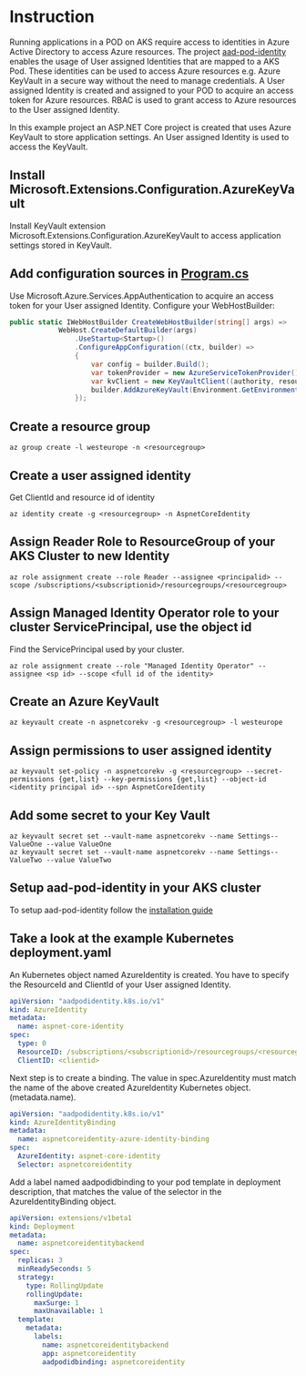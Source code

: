 # Instruction

Running applications in a POD on AKS require access to identities in Azure Active Directory to access Azure resources.
The project [aad-pod-identity](https://github.com/Azure/aad-pod-identity) enables the usage of User assigned Identities that are
mapped to a AKS Pod. These identities can be used to access Azure resources e.g. Azure KeyVault in a secure way without the need to manage 
credentials. A User assigned Identity is created and assigned to your POD to acquire an access token for Azure resources.
RBAC is used to grant access to Azure resources to the User assigned Identity.

In this example project an ASP.NET Core project is created that uses Azure KeyVault to store application settings.
An User assigned Identity is used to access the KeyVault.

## Install Microsoft.Extensions.Configuration.AzureKeyVault

Install KeyVault extension Microsoft.Extensions.Configuration.AzureKeyVault to access application settings stored in KeyVault.

## Add configuration sources in [Program.cs](/Program.cs)

Use Microsoft.Azure.Services.AppAuthentication to acquire an access token for your User assigned Identity.
Configure your WebHostBuilder:

``` C#
public static IWebHostBuilder CreateWebHostBuilder(string[] args) =>
            WebHost.CreateDefaultBuilder(args)
                .UseStartup<Startup>()
                .ConfigureAppConfiguration((ctx, builder) => 
                {
                    var config = builder.Build();
                    var tokenProvider = new AzureServiceTokenProvider();
                    var kvClient = new KeyVaultClient((authority, resource, scope) => tokenProvider.KeyVaultTokenCallback(authority, resource, scope));
                    builder.AddAzureKeyVault(Environment.GetEnvironmentVariable("KeyVault__BaseUrl"), kvClient, new DefaultKeyVaultSecretManager());
                });
```

## Create a resource group

``` Azure CLI
az group create -l westeurope -n <resourcegroup>
```

## Create a user assigned identity

Get ClientId and resource id of identity

```Azure CLI
az identity create -g <resourcegroup> -n AspnetCoreIdentity
```

## Assign Reader Role to ResourceGroup of your AKS Cluster to new Identity

``` Azure CLI
az role assignment create --role Reader --assignee <principalid> --scope /subscriptions/<subscriptionid>/resourcegroups/<resourcegroup>
```

## Assign Managed Identity Operator role to your cluster ServicePrincipal, use the object id

Find the ServicePrincipal used by your cluster.

``` Azure CLI
az role assignment create --role "Managed Identity Operator" --assignee <sp id> --scope <full id of the identity>
```

## Create an Azure KeyVault

``` Azure CLI
az keyvault create -n aspnetcorekv -g <resourcegroup> -l westeurope
```

## Assign permissions to user assigned identity

``` Azure Cli
az keyvault set-policy -n aspnetcorekv -g <resourcegroup> --secret-permissions {get,list} --key-permissions {get,list} --object-id <identity principal id> --spn AspnetCoreIdentity
```

## Add some secret to your Key Vault

```
az keyvault secret set --vault-name aspnetcorekv --name Settings--ValueOne --value ValueOne
az keyvault secret set --vault-name aspnetcorekv --name Settings--ValueTwo --value ValueTwo
```

## Setup aad-pod-identity in your AKS cluster

To setup aad-pod-identity follow the [installation guide](https://github.com/Azure/aad-pod-identity#get-started)

## Take a look at the example Kubernetes deployment.yaml

An Kubernetes object named AzureIdentity is created. You have to specify the ResourceId and ClientId of your User assigned Identity.

```YAML
apiVersion: "aadpodidentity.k8s.io/v1"
kind: AzureIdentity
metadata:
  name: aspnet-core-identity
spec:
  type: 0
  ResourceID: /subscriptions/<subscriptionid>/resourcegroups/<resourcegroup>/providers/Microsoft.ManagedIdentity/userAssignedIdentities/AspnetCoreIdentity
  ClientID: <clientid>
```

Next step is to create a binding. The value in spec.AzureIdentity must match the name of the above created AzureIdentity Kubernetes object. (metadata.name).

```YAML
apiVersion: "aadpodidentity.k8s.io/v1"
kind: AzureIdentityBinding
metadata:
  name: aspnetcoreidentity-azure-identity-binding
spec:
  AzureIdentity: aspnet-core-identity
  Selector: aspnetcoreidentity
```

Add a label named aadpodidbinding to your pod template in deployment description, that matches the value of the selector in the AzureIdentityBinding object.

```YAML
apiVersion: extensions/v1beta1
kind: Deployment
metadata:
  name: aspnetcoreidentitybackend
spec:
  replicas: 3
  minReadySeconds: 5
  strategy:
    type: RollingUpdate
    rollingUpdate:
      maxSurge: 1
      maxUnavailable: 1
  template:
    metadata:
      labels:
        name: aspnetcoreidentitybackend
        app: aspnetcoreidentity
        aadpodidbinding: aspnetcoreidentity
```
